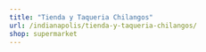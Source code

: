 ```yaml
---
title: "Tienda y Taqueria Chilangos"
url: /indianapolis/tienda-y-taqueria-chilangos/
shop: supermarket
---
```

